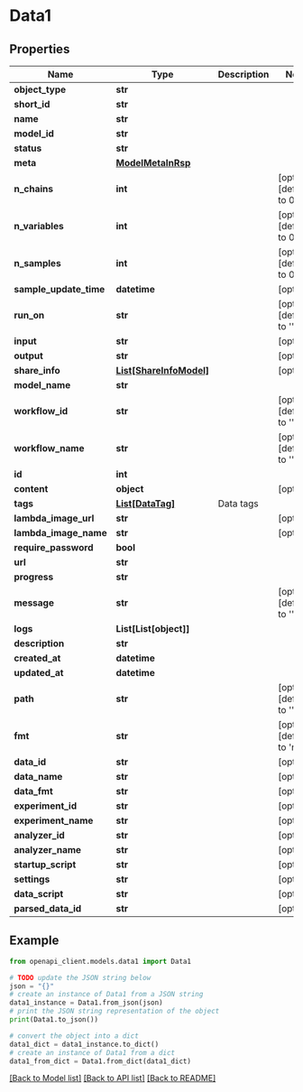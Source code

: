 # Data1


## Properties

Name | Type | Description | Notes
------------ | ------------- | ------------- | -------------
**object_type** | **str** |  | 
**short_id** | **str** |  | 
**name** | **str** |  | 
**model_id** | **str** |  | 
**status** | **str** |  | 
**meta** | [**ModelMetaInRsp**](ModelMetaInRsp.md) |  | 
**n_chains** | **int** |  | [optional] [default to 0]
**n_variables** | **int** |  | [optional] [default to 0]
**n_samples** | **int** |  | [optional] [default to 0]
**sample_update_time** | **datetime** |  | [optional] 
**run_on** | **str** |  | [optional] [default to '']
**input** | **str** |  | [optional] 
**output** | **str** |  | [optional] 
**share_info** | [**List[ShareInfoModel]**](ShareInfoModel.md) |  | [optional] 
**model_name** | **str** |  | 
**workflow_id** | **str** |  | [optional] [default to '']
**workflow_name** | **str** |  | [optional] [default to '']
**id** | **int** |  | 
**content** | **object** |  | [optional] 
**tags** | [**List[DataTag]**](DataTag.md) | Data tags | 
**lambda_image_url** | **str** |  | [optional] 
**lambda_image_name** | **str** |  | [optional] 
**require_password** | **bool** |  | 
**url** | **str** |  | 
**progress** | **str** |  | 
**message** | **str** |  | [optional] [default to '']
**logs** | **List[List[object]]** |  | 
**description** | **str** |  | 
**created_at** | **datetime** |  | 
**updated_at** | **datetime** |  | 
**path** | **str** |  | [optional] [default to '']
**fmt** | **str** |  | [optional] [default to 'raw']
**data_id** | **str** |  | [optional] 
**data_name** | **str** |  | [optional] 
**data_fmt** | **str** |  | [optional] 
**experiment_id** | **str** |  | [optional] 
**experiment_name** | **str** |  | [optional] 
**analyzer_id** | **str** |  | [optional] 
**analyzer_name** | **str** |  | [optional] 
**startup_script** | **str** |  | [optional] 
**settings** | **str** |  | [optional] 
**data_script** | **str** |  | [optional] 
**parsed_data_id** | **str** |  | [optional] 

## Example

```python
from openapi_client.models.data1 import Data1

# TODO update the JSON string below
json = "{}"
# create an instance of Data1 from a JSON string
data1_instance = Data1.from_json(json)
# print the JSON string representation of the object
print(Data1.to_json())

# convert the object into a dict
data1_dict = data1_instance.to_dict()
# create an instance of Data1 from a dict
data1_from_dict = Data1.from_dict(data1_dict)
```
[[Back to Model list]](../README.md#documentation-for-models) [[Back to API list]](../README.md#documentation-for-api-endpoints) [[Back to README]](../README.md)


